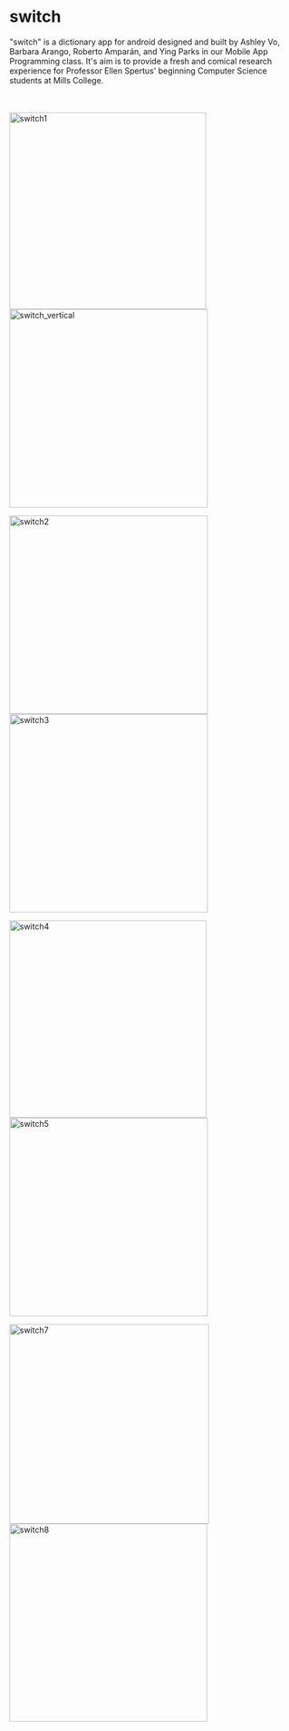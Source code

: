 # switch

"switch" is a dictionary app for android designed and built by Ashley Vo, Barbara Arango, Roberto Amparán, and Ying Parks in our Mobile App Programming class. It's aim is to provide a fresh and comical research experience for Professor Ellen Spertus' beginning Computer Science students at Mills College.
<br>
<br>
<br>

<img width="347" alt="switch1" src="https://cloud.githubusercontent.com/assets/13029161/25784431/cc8eef90-3321-11e7-8000-182e9c4e9cb4.png"><img width="350" alt="switch_vertical" src="https://cloud.githubusercontent.com/assets/13029161/25778124/a0deab56-32a9-11e7-9049-72ccebee0f88.png">

<img width="350" alt="switch2" src="https://cloud.githubusercontent.com/assets/13029161/25784507/06fffdf8-3323-11e7-8bb4-51075f69e050.png"><img width="350" alt="switch3" src="https://cloud.githubusercontent.com/assets/13029161/25784514/261a6188-3323-11e7-906d-f94965dec104.png">

<img width="348" alt="switch4" src="https://cloud.githubusercontent.com/assets/13029161/25784516/32115c08-3323-11e7-885c-ca82682d239f.png"><img width="350" alt="switch5" src="https://cloud.githubusercontent.com/assets/13029161/25784456/3528aa78-3322-11e7-9184-2035fbe8ba22.png">

<img width="352" alt="switch7" src="https://cloud.githubusercontent.com/assets/13029161/25784440/057f0ab0-3322-11e7-993d-2b7562b91dfb.png"><img width="349" alt="switch8" src="https://cloud.githubusercontent.com/assets/13029161/25784441/09bbaf16-3322-11e7-94cb-d2b496da3338.png">




